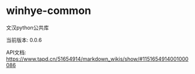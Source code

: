 # winhye-common

文汉python公共库

当前版本: 0.0.6

API文档: https://www.tapd.cn/51654914/markdown_wikis/show/#1151654914001000086
